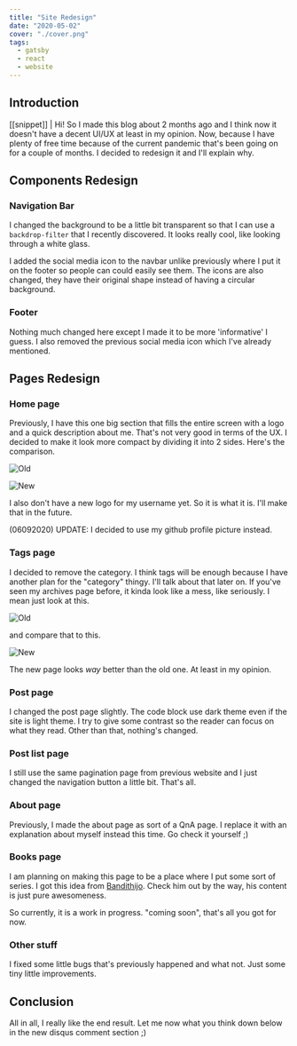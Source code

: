 ```yaml
---
title: "Site Redesign"
date: "2020-05-02"
cover: "./cover.png"
tags:
  - gatsby
  - react
  - website
---
```


## Introduction
[[snippet]]
| Hi! So I made this blog about 2 months ago and I think now it doesn't have a decent UI/UX at least in my opinion. Now, because I have plenty of free time because of the current pandemic that's been going on for a couple of months. I decided to redesign it and I'll explain why.

## Components Redesign
### Navigation Bar
I changed the background to be a little bit transparent so that I can use a `backdrop-filter` that I recently discovered. It looks really cool, like looking through a white glass.

I added the social media icon to the navbar unlike previously where I put it on the footer so people can could easily see them. The icons are also changed, they have their original shape instead of having a circular background.

### Footer
Nothing much changed here except I made it to be more 'informative' I guess. I also removed the previous social media icon which I've already mentioned.


## Pages Redesign
### Home page
Previously, I have this one big section that fills the entire screen with a logo and a quick description about me. That's not very good in terms of the UX. I decided to make it look more compact by dividing it into 2 sides. Here's the comparison.

![Old](https://res.cloudinary.com/irrellia/image/upload/v1588407518/site-redesign/Shot-2020-05-02_15-13_2_zgbgy4.png)

![New](https://res.cloudinary.com/irrellia/image/upload/v1588407526/site-redesign/Shot-2020-05-02_14-39_quswht.png)

I also don't have a new logo for my username yet. So it is what it is. I'll make that in the future.

(06092020) UPDATE: I decided to use my github profile picture instead.


### Tags page
I decided to remove the category. I think tags will be enough because I have another plan for the "category" thingy. I'll talk about that later on. If you've seen my archives page before, it kinda look like a mess, like seriously. I mean just look at this.

![Old](https://res.cloudinary.com/irrellia/image/upload/v1588407521/site-redesign/Shot-2020-05-02_15-13_1_ujxkpf.png)

and compare that to this.

![New](https://res.cloudinary.com/irrellia/image/upload/v1588407524/site-redesign/Shot-2020-05-02_15-13_gk8orx.png)

The new page looks _way_ better than the old one. At least in my opinion.


### Post page
I changed the post page slightly. The code block use dark theme even if the site is light theme. I try to give some contrast so the reader can focus on what they read. Other than that, nothing's changed.


### Post list page
I still use the same pagination page from previous website and I just changed the navigation button a little bit. That's all.


### About page
Previously, I made the about page as sort of a QnA page. I replace it with an explanation about myself instead this time. Go check it yourself ;)


### Books page
I am planning on making this page to be a place where I put some sort of series. I got this idea from [Bandithijo](https://bandithijo.github.io/book/). Check him out by the way, his content is just pure awesomeness.

So currently, it is a work in progress. "coming soon", that's all you got for now.


### Other stuff
I fixed some little bugs that's previously happened and what not. Just some tiny little improvements.

## Conclusion
All in all, I really like the end result. Let me now what you think down below in the new disqus comment section ;)
